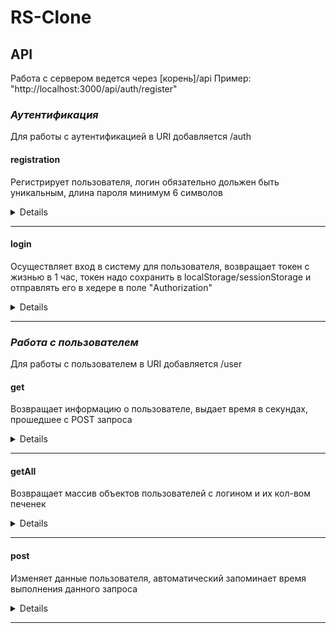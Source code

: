 # RS-Clone

## API

Работа с сервером ведется через [корень]/api
Пример: "http://localhost:3000/api/auth/register"

### **_Аутентификация_**

Для работы с аутентификацией в URI добавляется /auth

#### **registration**

Регистрирует пользователя, логин обязательно дольжен быть уникальным, длина пароля минимум 6 символов

<details>

- **URL**

  /register

- **Method:**

  `POST`

- **Headers:**

  `'Content-Type': 'application/json'`

- **Data Params**

  ```typescript
    {
      login: string,
      password: string
    }
  ```

- **Success Response:**

  - **Code:** 201 OK <br />
    **Content:**

    ```json
    {
      "message": "Пользователь создан"
    }
    ```

</details>

---

#### **login**

Осуществляет вход в систему для пользователя, возвращает токен с жизнью в 1 час, токен надо сохранить в localStorage/sessionStorage
и отправлять его в хедере в поле "Authorization"

<details>

- **URL**

  /login

- **Method:**

  `POST`

- **Headers:**

  `'Content-Type': 'application/json'`

- **Data Params**

  ```typescript
    {
      login: string,
      password: string
    }
  ```

- **Success Response:**

  - **Code:** 200 OK <br />
    **Content:**

    ```json
    {
      "message": "Вы успешно вошли в систему",
      "token": "Bearer eyJhbGciOiJIUzI1NiIsInR5cCI6IkpXVCJ9.eyJsb2dpbiI6InRlc3QiLCJ1c2VySWQiOiI2M2VlNWUzYjk4N2UzZmJlNTI0YWI2ZjAiLCJpYXQiOjE2NzY1NjYwODAsImV4cCI6MTY3NjU2OTY4MH0.3667GnwsbX7CR3PYSbu6ZYapXwJHG3Yz1O_jNWwIIa8"
    }
    ```

## </details>

---

### **_Работа с пользователем_**

Для работы с пользователем в URI добавляется /user

#### **get**

Возвращает информацию о пользователе, выдает время в секундах, прошедшее с POST запроса

<details>

- **URL**

  /get

- **Method:**

  `GET`

- **Headers:**

  `'Authorization': 'Bearer eyJhbGciOiJIUzI1NiIsInR5cCI6IkpXVCJ9.eyJsb2dpbiI6InRlc3QiLCJ1c2VySWQiOiI2M2VlNWUzYjk4N2UzZmJlNTI0YWI2ZjAiLCJpYXQiOjE2NzY1NjYwODAsImV4cCI6MTY3NjU2OTY4MH0.3667GnwsbX7CR3PYSbu6ZYapXwJHG3Yz1O_jNWwIIa8'`

- **Data Params**

  `NONE`

- **Success Response:**

  - **Code:** 200 OK <br />
    **Content:**

    ```json
    {
      "message": "Данные получены",
      "data": {
        "boosters": {
          "doubleCost": 2,
          "changeSpeed": 3,
          "blow": 0
        },
        "factories": {
          "factoryS": {
            "bought": false,
            "level": 0
          },
          "factoryM": {
            "bought": true,
            "level": 0
          },
          "factoryL": {
            "bought": false,
            "level": 0
          }
        },
        "cookiesCount": 2
      },
      "timeHasPassed": 9
    }
    ```

</details>

---

#### **getAll**

Возвращает массив объектов пользователей с логином и их кол-вом печенек

<details>

- **URL**

  /get

- **Method:**

  `GET`

- **Headers:**

  `NONE`

- **Data Params**

  `NONE`

- **Success Response:**

  - **Code:** 200 OK <br />
    **Content:**

    ```json
    {
      "message": "Данные получены",
      "data": [
        {
          "login": "test1",
          "cookies": 25
        },
        {
          "login": "test2",
          "cookies": 2
        }
      ]
    }
    ```

</details>

---

#### **post**

Изменяет данные пользователя, автоматический запоминает время выполнения данного запроса

<details>

- **URL**

  /post

- **Method:**

  `POST`

- **Headers:**

  `'Content-Type': 'application/json'`
  `'Authorization': 'Bearer eyJhbGciOiJIUzI1NiIsInR5cCI6IkpXVCJ9.eyJsb2dpbiI6InRlc3QiLCJ1c2VySWQiOiI2M2VlNWUzYjk4N2UzZmJlNTI0YWI2ZjAiLCJpYXQiOjE2NzY1NjYwODAsImV4cCI6MTY3NjU2OTY4MH0.3667GnwsbX7CR3PYSbu6ZYapXwJHG3Yz1O_jNWwIIa8'`

- **Data Params**

  ```json
  {
    "data": {
      "boosters": {
        "doubleCost": number,
        "changeSpeed": number,
        "blow": number
      },
      "factories": {
        "factoryS": {
          "bought": boolean,
          "level": number
        },
        "factoryM": {
          "bought": boolean,
          "level": number
        },
        "factoryL": {
          "bought": boolean,
          "level": number
        }
      },
      "cookiesCount": number
    }
  }
  ```

- **Success Response:**

  - **Code:** 202 OK <br />
    **Content:**

    ```json
    {
      "message": "Данные обновлены",
      "updatedUser": {
        "acknowledged": true,
        "modifiedCount": 1,
        "upsertedId": null,
        "upsertedCount": 0,
        "matchedCount": 1
      }
    }
    ```

</details>

---
